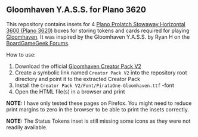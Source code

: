 Gloomhaven Y.A.S.S. for Plano 3620
----------------------------------

This repository contains insets for 4 [Plano Prolatch Stowaway Horizontal 3600 (Plano 3620)](https://www.planomolding.com/fishing/stowaway-utility-boxes/prolatch/prolatch-stowaway-horizontal-3600) boxes for storing tokens and cards required for playing [Gloomhaven](http://www.cephalofair.com/gloomhaven). It was inspired by the Gloomhaven Y.A.S.S. by Ryan H on the [BoardGameGeek Forums](https://boardgamegeek.com/thread/1726878/yss-yet-another-storage-solution).

How to use:

1. Download the official [Gloomhaven Creator Pack V2](https://drive.google.com/file/d/1A3Budnzy2L225DvVQY9_9z2HvvXb3Bio/view)
2. Create a symbolic link named `Creator Pack V2` into the repository root directory and point it to the extracted Creator Pack
3. Install the `Creator Pack V2/Font/PirataOne-Gloomhaven.ttf` -font
4. Open the HTML file(s) in a browser and print

**NOTE:** I have only tested these pages on Firefox. You might need to reduce print margins to zero in the browser to be able to print the insets correctly.

**NOTE:** The Status Tokens inset is still missing some icons as they were not readily available.
